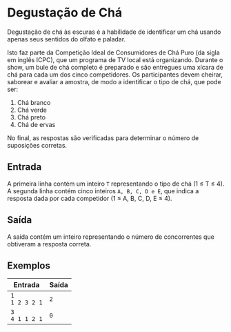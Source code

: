 # Degustação de Chá

Degustação de chá às escuras é a habilidade de identificar um chá usando apenas seus sentidos do olfato e paladar.

Isto faz parte da Competição Ideal de Consumidores de Chá Puro (da sigla em inglês ICPC), que um programa de TV local está organizando. Durante o show, um bule de chá completo é preparado e são entregues uma xícara de chá para cada um dos cinco competidores. Os participantes devem cheirar, saborear e avaliar a amostra, de modo a identificar o tipo de chá, que pode ser: 
1. Chá branco
2. Chá verde
3. Chá preto
4. Chá de ervas

No final, as respostas são verificadas para determinar o número de suposições corretas.

## Entrada

A primeira linha contém um inteiro `T` representando o tipo de chá (1 ≤ T ≤ 4). A segunda linha contém cinco inteiros `A, B, C, D e E`, que indica a resposta dada por cada competidor (1 ≤ A, B, C, D, E ≤ 4).

## Saída

A saída contém um inteiro representando o número de concorrentes que obtiveram a resposta correta.

## Exemplos

| Entrada                  | Saída |
|-------------------------|-------|
| `1`<br>`1 2 3 2 1`      | `2`   |
| `3`<br>`4 1 1 2 1`      | `0`   |
